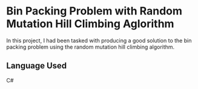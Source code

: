 # Bin Packing Problem with Random Mutation Hill Climbing Aglorithm

In this project, I had been tasked with producing a good solution to the bin packing problem using the random mutation hill climbing algorithm.

## Language Used
C#
